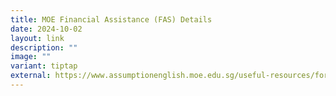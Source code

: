 ```yaml
---
title: MOE Financial Assistance (FAS) Details
date: 2024-10-02
layout: link
description: ""
image: ""
variant: tiptap
external: https://www.assumptionenglish.moe.edu.sg/useful-resources/for-parents/moe-financial-assistance-fas/
---
```

